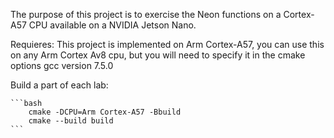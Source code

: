 The purpose of this project is to exercise the Neon functions on a Cortex-A57 
CPU available on a NVIDIA Jetson Nano.

Requieres:
	This project is implemented on Arm Cortex-A57, you can use this on any
Arm Cortex Av8 cpu, but you will need to specify it in the cmake options
	gcc version 7.5.0 
	
Build a part of each lab:

	```bash
		cmake -DCPU=Arm Cortex-A57 -Bbuild
		cmake --build build
	```

